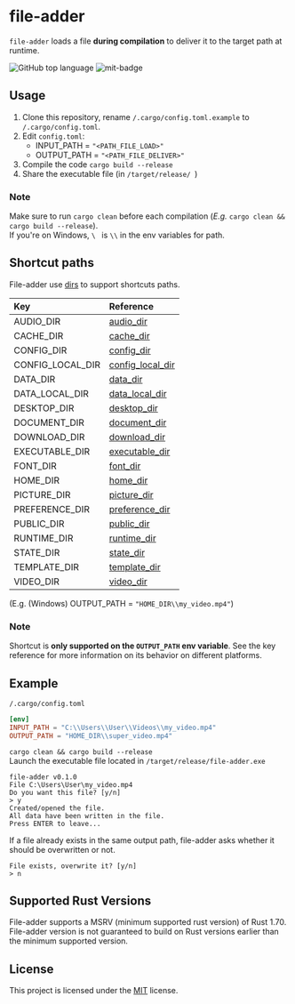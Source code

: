 # file-adder
`file-adder` loads a file **during compilation** to deliver it to the target path at runtime.

![GitHub top language](https://img.shields.io/github/languages/top/QuaeroEtTego/file-adder)
![mit-badge](https://img.shields.io/badge/license-MIT-blue.svg)

## Usage
1. Clone this repository, rename `/.cargo/config.toml.example` to `/.cargo/config.toml`.
2. Edit `config.toml`:
   * INPUT_PATH = `"<PATH_FILE_LOAD>"`
   * OUTPUT_PATH = `"<PATH_FILE_DELIVER>"`
3. Compile the code `cargo build --release`
4. Share the executable file (in `/target/release/ `)

### Note
Make sure to run `cargo clean` before each compilation (*E.g.* `cargo clean && cargo build --release`).\
If you're on Windows, `\ ` is `\\` in the env variables for path.

## Shortcut paths
File-adder use [dirs](https://crates.io/crates/dirs) to support shortcuts paths.

| Key              | Reference                                                                    |
|:-----------------|:-----------------------------------------------------------------------------|
| AUDIO_DIR        | [audio_dir](https://docs.rs/dirs/5.0.1/dirs/fn.audio_dir.html)               |
| CACHE_DIR        | [cache_dir](https://docs.rs/dirs/5.0.1/dirs/fn.cache_dir.html)               |
| CONFIG_DIR       | [config_dir](https://docs.rs/dirs/5.0.1/dirs/fn.config_dir.html)             |
| CONFIG_LOCAL_DIR | [config_local_dir](https://docs.rs/dirs/5.0.1/dirs/fn.config_local_dir.html) |
| DATA_DIR         | [data_dir](https://docs.rs/dirs/5.0.1/dirs/fn.data_dir.html)                 |
| DATA_LOCAL_DIR   | [data_local_dir](https://docs.rs/dirs/5.0.1/dirs/fn.data_local_dir.html)     |
| DESKTOP_DIR      | [desktop_dir](https://docs.rs/dirs/5.0.1/dirs/fn.desktop_dir.html)           |
| DOCUMENT_DIR     | [document_dir](https://docs.rs/dirs/5.0.1/dirs/fn.document_dir.html)         |
| DOWNLOAD_DIR     | [download_dir](https://docs.rs/dirs/5.0.1/dirs/fn.download_dir.html)         |
| EXECUTABLE_DIR   | [executable_dir](https://docs.rs/dirs/5.0.1/dirs/fn.executable_dir.html)     |
| FONT_DIR         | [font_dir](https://docs.rs/dirs/5.0.1/dirs/fn.font_dir.html)                 |
| HOME_DIR         | [home_dir](https://docs.rs/dirs/5.0.1/dirs/fn.home_dir.html)                 |
| PICTURE_DIR      | [picture_dir](https://docs.rs/dirs/5.0.1/dirs/fn.picture_dir.html)           |
| PREFERENCE_DIR   | [preference_dir](https://docs.rs/dirs/5.0.1/dirs/fn.preference_dir.html)     |
| PUBLIC_DIR       | [public_dir](https://docs.rs/dirs/5.0.1/dirs/fn.public_dir.html)             |
| RUNTIME_DIR      | [runtime_dir](https://docs.rs/dirs/5.0.1/dirs/fn.runtime_dir.html)           |
| STATE_DIR        | [state_dir](https://docs.rs/dirs/5.0.1/dirs/fn.state_dir.html)               |
| TEMPLATE_DIR     | [template_dir](https://docs.rs/dirs/5.0.1/dirs/fn.template_dir.html)         |
| VIDEO_DIR        | [video_dir](https://docs.rs/dirs/5.0.1/dirs/fn.video_dir.html)               |

(E.g. (Windows) OUTPUT_PATH = `"HOME_DIR\\my_video.mp4"`)

### Note
Shortcut is **only supported on the `OUTPUT_PATH` env variable**.
See the key reference for more information on its behavior on different platforms.

## Example
`/.cargo/config.toml`
```toml
[env]
INPUT_PATH = "C:\\Users\\User\\Videos\\my_video.mp4"
OUTPUT_PATH = "HOME_DIR\\super_video.mp4"
```
`cargo clean && cargo build --release`\
Launch the executable file located in `/target/release/file-adder.exe`
```
file-adder v0.1.0
File C:\Users\User\my_video.mp4
Do you want this file? [y/n]
> y
Created/opened the file.
All data have been written in the file.
Press ENTER to leave...
```
If a file already exists in the same output path, file-adder asks whether it should be overwritten or not.
```
File exists, overwrite it? [y/n]
> n
```

## Supported Rust Versions
File-adder supports a MSRV (minimum supported rust version) of Rust 1.70.
File-adder version is not guaranteed to build on Rust versions earlier than the minimum supported version.

## License
This project is licensed under the [MIT](LICENSE.md) license.
